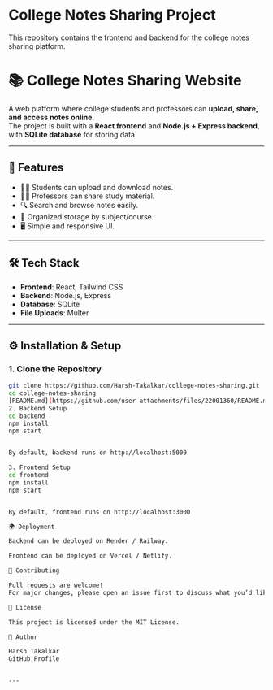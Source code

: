 # College Notes Sharing Project

This repository contains the frontend and backend for the college notes sharing platform.
# 📚 College Notes Sharing Website

A web platform where college students and professors can **upload, share, and access notes online**.  
The project is built with a **React frontend** and **Node.js + Express backend**, with **SQLite database** for storing data.

---

## 🚀 Features
- 👨‍🎓 Students can upload and download notes.
- 👩‍🏫 Professors can share study material.
- 🔍 Search and browse notes easily.
- 📂 Organized storage by subject/course.
- 🖥️ Simple and responsive UI.

---

## 🛠️ Tech Stack
- **Frontend**: React, Tailwind CSS  
- **Backend**: Node.js, Express  
- **Database**: SQLite  
- **File Uploads**: Multer  

---

## ⚙️ Installation & Setup

### 1. Clone the Repository
```bash
git clone https://github.com/Harsh-Takalkar/college-notes-sharing.git
cd college-notes-sharing
[README.md](https://github.com/user-attachments/files/22001360/README.md)
2. Backend Setup
cd backend
npm install
npm start


By default, backend runs on http://localhost:5000

3. Frontend Setup
cd frontend
npm install
npm start


By default, frontend runs on http://localhost:3000

🌍 Deployment

Backend can be deployed on Render / Railway.

Frontend can be deployed on Vercel / Netlify.

🤝 Contributing

Pull requests are welcome!
For major changes, please open an issue first to discuss what you’d like to change.

📜 License

This project is licensed under the MIT License.

👤 Author

Harsh Takalkar
GitHub Profile


---
